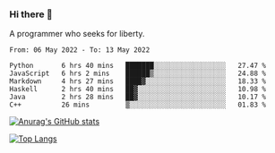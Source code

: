 ### Hi there 👋

<!--
**shejialuo/shejialuo** is a ✨ _special_ ✨ repository because its `README.md` (this file) appears on your GitHub profile.

Here are some ideas to get you started:

- 🔭 I’m currently working on ...
- 🌱 I’m currently learning ...
- 👯 I’m looking to collaborate on ...
- 🤔 I’m looking for help with ...
- 💬 Ask me about ...
- 📫 How to reach me: ...
- 😄 Pronouns: ...
- ⚡ Fun fact: ...
-->

A programmer who seeks for liberty.

<!--START_SECTION:waka-->

```text
From: 06 May 2022 - To: 13 May 2022

Python       6 hrs 40 mins   ███████░░░░░░░░░░░░░░░░░░   27.47 %
JavaScript   6 hrs 2 mins    ██████▒░░░░░░░░░░░░░░░░░░   24.88 %
Markdown     4 hrs 27 mins   ████▓░░░░░░░░░░░░░░░░░░░░   18.33 %
Haskell      2 hrs 40 mins   ██▓░░░░░░░░░░░░░░░░░░░░░░   10.98 %
Java         2 hrs 28 mins   ██▓░░░░░░░░░░░░░░░░░░░░░░   10.17 %
C++          26 mins         ▒░░░░░░░░░░░░░░░░░░░░░░░░   01.83 %
```

<!--END_SECTION:waka-->

[![Anurag's GitHub stats](https://github-readme-stats.vercel.app/api?username=shejialuo&show_icons=true&theme=dracula)](https://github.com/anuraghazra/github-readme-stats)

[![Top Langs](https://github-readme-stats.vercel.app/api/top-langs/?username=shejialuo&layout=compact&hide=javascript,html,css,typescript,tex,python,shell,assembly,java)](https://github.com/anuraghazra/github-readme-stats)
